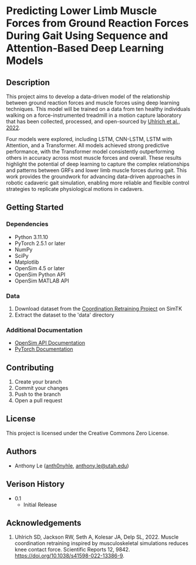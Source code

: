 # Predicting Lower Limb Muscle Forces from Ground Reaction Forces During Gait Using Sequence and Attention-Based Deep Learning Models

## Description

This project aims to develop a data-driven model  of the relationship between ground reaction forces and muscle forces using deep learning techniques. This model will be trained on a data from ten healthy individuals walking on a force-instrumented treadmill in a motion capture laboratory that has been collected, processed, and open-sourced by [Uhlrich et al., 2022](https://doi.org/10.1038/s41598-022-13386-9).

Four models were explored, including LSTM, CNN-LSTM, LSTM with Attention, and a Transformer. All models achieved strong predictive performance, with the Transformer model consistently outperforming others in accuracy across most muscle forces and overall. These results highlight the potential of deep learning to capture the complex relationships and patterns between GRFs and lower limb muscle forces during gait. This work provides the groundwork for advancing data-driven approaches in robotic cadaveric gait simulation, enabling more reliable and flexible control strategies to replicate physiological motions in cadavers.

## Getting Started

### Dependencies

* Python 3.11.10
* PyTorch 2.5.1 or later
* NumPy
* SciPy
* Matplotlib
* OpenSim 4.5 or later
* OpenSim Python API
* OpenSim MATLAB API

### Data

1. Download dataset from the [Coordination Retraining Project](https://simtk.org/projects/coordretraining) on SimTK
2. Extract the dataset to the 'data' directory

### Additional Documentation

* [OpenSim API Documentation](https://opensimconfluence.atlassian.net/wiki/spaces/OpenSim/pages/53085346/Scripting+in+Python)
* [PyTorch Documentation](https://pytorch.org/docs/stable/index.html)

## Contributing

1. Create your branch
2. Commit your changes
3. Push to the branch
4. Open a pull request

## License

This project is licensed under the Creative Commons Zero License.

## Authors

* Anthony Le ([anth0nyhle](https://github.com/anth0nyhle), anthony.le@utah.edu)

## Verison History

* 0.1
  * Initial Release

## Acknowledgements

1. Uhlrich SD, Jackson RW, Seth A, Kolesar JA, Delp SL, 2022. Muscle coordination retraining inspired by musculoskeletal simulations reduces knee contact force. Scientific Reports 12, 9842. https://doi.org/10.1038/s41598-022-13386-9.
